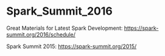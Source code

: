 # Spark_Summit_2016
Great Materials for Latest Spark Development:
https://spark-summit.org/2016/schedule/


Spark Summit 2015:
https://spark-summit.org/2015/
